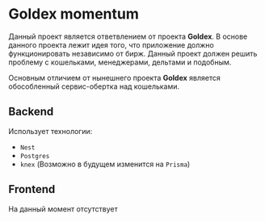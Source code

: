 # Goldex momentum

Данный проект является ответвлением от проекта **Goldex**.
В основе данного проекта лежит идея того, что приложение должно функционировать независимо от бирж. Данный проект должен решить проблему с кошельками, менеджерами, дельтами и подобным. 

Основным отличием от нынешнего проекта **Goldex** является обособленный сервис-обертка над кошельками.

## Backend
Использует технологии:
- `Nest`
- `Postgres`
- `knex` (Возможно в будущем изменится на `Prisma`)

## Frontend
На данный момент отсутствует